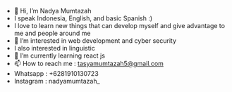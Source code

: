 - 👋 Hi, I’m Nadya Mumtazah
- I speak Indonesia, English, and basic Spanish :)
- I love to learn new things that can develop myself and give advantage to me and people around me
- 👀 I’m interested in web development and cyber security
- I also interested in linguistic 
- 🌱 I’m currently learning react js
- 📫 How to reach me : tasyamumtazah5@gmail.com
- Whatsapp : +6281910130723
- Instagram : nadyamumtazah_

<!---
thisisnadya/thisisnadya is a ✨ special ✨ repository because its `README.md` (this file) appears on your GitHub profile.
You can click the Preview link to take a look at your changes.
--->
